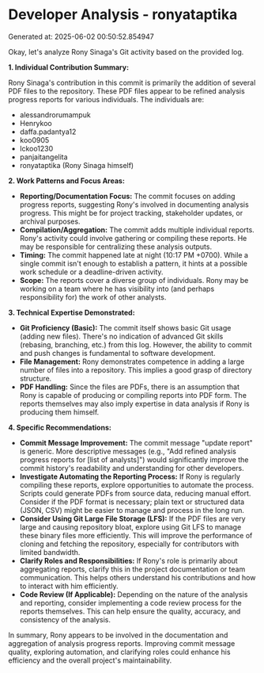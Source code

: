 # Developer Analysis - ronyataptika
Generated at: 2025-06-02 00:50:52.854947

Okay, let's analyze Rony Sinaga's Git activity based on the provided log.

**1. Individual Contribution Summary:**

Rony Sinaga's contribution in this commit is primarily the addition of several PDF files to the repository. These PDF files appear to be refined analysis progress reports for various individuals. The individuals are:

*   alessandrorumampuk
*   Henrykoo
*   daffa.padantya12
*   koo0905
*   lckoo1230
*   panjaitangelita
*   ronyataptika (Rony Sinaga himself)

**2. Work Patterns and Focus Areas:**

*   **Reporting/Documentation Focus:** The commit focuses on adding progress reports, suggesting Rony's involved in documenting analysis progress. This might be for project tracking, stakeholder updates, or archival purposes.
*   **Compilation/Aggregation:** The commit adds multiple individual reports. Rony's activity could involve gathering or compiling these reports.  He may be responsible for centralizing these analysis outputs.
*   **Timing:** The commit happened late at night (10:17 PM +0700).  While a single commit isn't enough to establish a pattern, it hints at a possible work schedule or a deadline-driven activity.
*   **Scope:** The reports cover a diverse group of individuals. Rony may be working on a team where he has visibility into (and perhaps responsibility for) the work of other analysts.

**3. Technical Expertise Demonstrated:**

*   **Git Proficiency (Basic):**  The commit itself shows basic Git usage (adding new files).  There's no indication of advanced Git skills (rebasing, branching, etc.) from this log.  However, the ability to commit and push changes is fundamental to software development.
*   **File Management:** Rony demonstrates competence in adding a large number of files into a repository. This implies a good grasp of directory structure.
*   **PDF Handling:**  Since the files are PDFs, there is an assumption that Rony is capable of producing or compiling reports into PDF form. The reports themselves may also imply expertise in data analysis if Rony is producing them himself.

**4. Specific Recommendations:**

*   **Commit Message Improvement:** The commit message "update report" is generic. More descriptive messages (e.g., "Add refined analysis progress reports for [list of analysts]") would significantly improve the commit history's readability and understanding for other developers.
*   **Investigate Automating the Reporting Process:** If Rony is regularly compiling these reports, explore opportunities to automate the process. Scripts could generate PDFs from source data, reducing manual effort. Consider if the PDF format is necessary; plain text or structured data (JSON, CSV) might be easier to manage and process in the long run.
*   **Consider Using Git Large File Storage (LFS):**  If the PDF files are very large and causing repository bloat, explore using Git LFS to manage these binary files more efficiently. This will improve the performance of cloning and fetching the repository, especially for contributors with limited bandwidth.
*   **Clarify Roles and Responsibilities:**  If Rony's role is primarily about aggregating reports, clarify this in the project documentation or team communication.  This helps others understand his contributions and how to interact with him efficiently.
*   **Code Review (If Applicable):** Depending on the nature of the analysis and reporting, consider implementing a code review process for the reports themselves. This can help ensure the quality, accuracy, and consistency of the analysis.

In summary, Rony appears to be involved in the documentation and aggregation of analysis progress reports. Improving commit message quality, exploring automation, and clarifying roles could enhance his efficiency and the overall project's maintainability.
